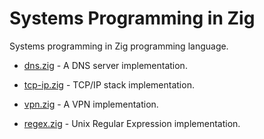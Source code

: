 # Systems Programming in Zig 
Systems programming in Zig programming language.

* [dns.zig](dns.zig) - A DNS server implementation.
* [tcp-ip.zig](tcp-ip.zig) - TCP/IP stack implementation.
* [vpn.zig](vpn.zig) - A VPN implementation.

* [regex.zig](regex.zig) - Unix Regular Expression implementation.



